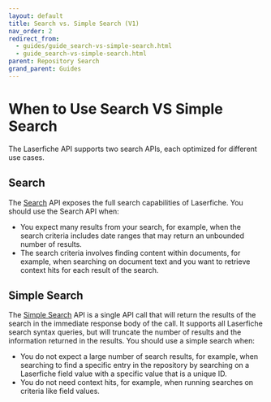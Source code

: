 ```yaml
---
layout: default
title: Search vs. Simple Search (V1)
nav_order: 2
redirect_from:
  - guides/guide_search-vs-simple-search.html
  - guide_search-vs-simple-search.html
parent: Repository Search
grand_parent: Guides
---
```

<!--Copyright (c) Laserfiche.
Licensed under the MIT License. See LICENSE in the project root for license information.-->

# When to Use Search VS Simple Search

The Laserfiche API supports two search APIs, each optimized for different use cases.

## Search

The [Search](guide_search.html) API exposes the full search capabilities of Laserfiche. You should use the Search API when:

- You expect many results from your search, for example, when the search criteria includes date ranges that may return an unbounded number of results.
- The search criteria involves finding content within documents, for example, when searching on document text and you want to retrieve context hits for each result of the search.

## Simple Search

The [Simple Search](guide_simple-search.html) API is a single API call that will return the results of the search in the immediate response body of the call. It supports all Laserfiche search syntax queries, but will truncate the number of results and the information returned in the results. You should use a simple search when:

- You do not expect a large number of search results, for example, when searching to find a specific entry in the repository by searching on a Laserfiche field value with a specific value that is a unique ID.
- You do not need context hits, for example, when running searches on criteria like field values.